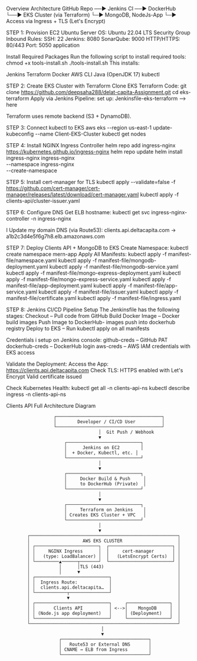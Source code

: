Overview Architecture
GitHub Repo ──▶ Jenkins CI ──▶ DockerHub
                           └──▶ EKS Cluster (via Terraform)
                                       └─▶ MongoDB, NodeJs-App
                                                 └─▶ Access via Ingress + TLS (Let's Encrypt)

STEP 1: Provision EC2 Ubuntu Server
OS: Ubuntu 22.04 LTS
Security Group Inbound Rules:
SSH: 22
Jenkins: 8080
SonarQube: 9000
HTTP/HTTPS: 80/443
Port: 5050 application

Install Required Packages
Run the following script to install required tools:
chmod +x tools-install.sh
./tools-install.sh
This installs:

Jenkins
Terraform
Docker
AWS CLI
Java (OpenJDK 17)
kubectl

STEP 2: Create EKS Cluster with Terraform
Clone EKS Terraform Code:
git clone https://github.com/deepsaha288/delat-capita-Assignment.git
cd eks-terraform
Apply via Jenkins Pipeline:
set up: Jenkinsfile-eks-terraform --> here

Terraform uses remote backend (S3 + DynamoDB).

STEP 3: Connect kubectl to EKS
aws eks --region us-east-1 update-kubeconfig --name Client-EKS-Cluster
kubectl get nodes

STEP 4: Install NGINX Ingress Controller
helm repo add ingress-nginx https://kubernetes.github.io/ingress-nginx
helm repo update
helm install ingress-nginx ingress-nginx \
  --namespace ingress-nginx \
  --create-namespace

STEP 5: Install cert-manager for TLS
kubectl apply --validate=false -f https://github.com/cert-manager/cert-manager/releases/latest/download/cert-manager.yaml
kubectl apply -f clients-api/cluster-issuer.yaml

STEP 6: Configure DNS
Get ELB hostname:
kubectl get svc ingress-nginx-controller -n ingress-nginx

I Update my domain DNS (via Route53):
clients.api.deltacapita.com → a1b2c3d4e5f6g7h8.elb.amazonaws.com

STEP 7: Deploy Clients API + MongoDB to EKS
Create Namespace:
kubectl create namespace mern-app
Apply All Manifests:
kubectl apply -f manifest-file/namespace.yaml
kubectl apply -f manifest-file/mongodb-deployment.yaml
kubectl apply -f manifest-file/mongodb-service.yaml
kubectl apply -f manifest-file/mongo-express-deployment.yaml
kubectl apply -f manifest-file/mongo-express-service.yaml
kubectl apply -f manifest-file/app-deployment.yaml
kubectl apply -f manifest-file/app-service.yaml
kubectl apply -f manifest-file/issuer.yaml
kubectl apply -f manifest-file/certificate.yaml
kubectl apply -f manifest-file/ingress.yaml

STEP 8: Jenkins CI/CD Pipeline Setup
The Jenkinsfile has the following stages:
Checkout – Pull code from GitHub
Build Docker Image – Docker build images
Push Image to DockerHub- images push into dockerhub registry
Deploy to EKS – Run kubectl apply on all manifests

Credentials i setup on Jenkins console:
github-creds – GitHub PAT
dockerhub-creds – DockerHub login
aws-creds – AWS IAM credentials with EKS access

Validate the Deployment:
Access the App:
https://clients.api.deltacapita.com
Check TLS:
HTTPS enabled with Let's Encrypt
Valid certificate issued

Check Kubernetes Health:
kubectl get all -n clients-api-ns
kubectl describe ingress -n clients-api-ns



Clients API Full Architecture Diagram

                      ┌────────────────────────────────────────┐
                      │        Developer / CI/CD User          │
                      └────────────────────────────────────────┘
                                       │  Git Push / Webhook
                                       ▼
                          ┌────────────────────────────┐
                          │      Jenkins on EC2        │
                          │  + Docker, Kubectl, etc. │
                          └────────────────────────────┘
                                       │
                                       ▼
                          ┌────────────────────────────┐
                          │     Docker Build & Push     │
                          │     to DockerHub (Private)  │
                          └────────────────────────────┘
                                       │
                                       ▼
                          ┌────────────────────────────┐
                          │     Terraform on Jenkins    │
                          │ Creates EKS Cluster + VPC   │
                          └────────────────────────────┘
                                       │
                                       ▼
            ┌────────────────────────────────────────────────────────┐
            │                    AWS EKS CLUSTER                     │
            │ ┌────────────────────────┐  ┌────────────────────────┐ │
            │ │     NGINX Ingress      │  │     cert-manager       │ │
            │ │   (type: LoadBalancer) │  │   (LetsEncrypt Certs)  │ │
            │ └─────────▲──────┬───────┘  └────────────────────────┘ │
            │           │      │TLS (443)                            │
            │           │      ▼                                     │
            │ ┌────────────────────────────┐                         │
            │ │  Ingress Route:            │                         │
            │ │  clients.api.deltacapita…  │                         │  
            │ └────────────┬───────────────┘                         │
            │              ▼                                         │
            │ ┌────────────────────────────┐     ┌────────────────┐  │
            │ │       Clients API          │ <-->│    MongoDB     │  │
            │ │ (Node.js app deployment)   │     │ (Deployment)   │  │
            │ └────────────────────────────┘     └────────────────┘  │
            └────────────────────────────────────────────────────────┘
                                        │
                                        ▼
                        ┌─────────────────────────────────┐
                        │   Route53 or External DNS       │
                        │ CNAME → ELB from Ingress        │
                        └─────────────────────────────────┘

